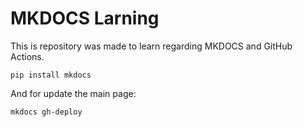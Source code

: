 # MKDOCS Larning

This is repository was made to learn regarding MKDOCS and GitHub Actions.

`pip install mkdocs`

And for update the main page:

`mkdocs gh-deploy`
